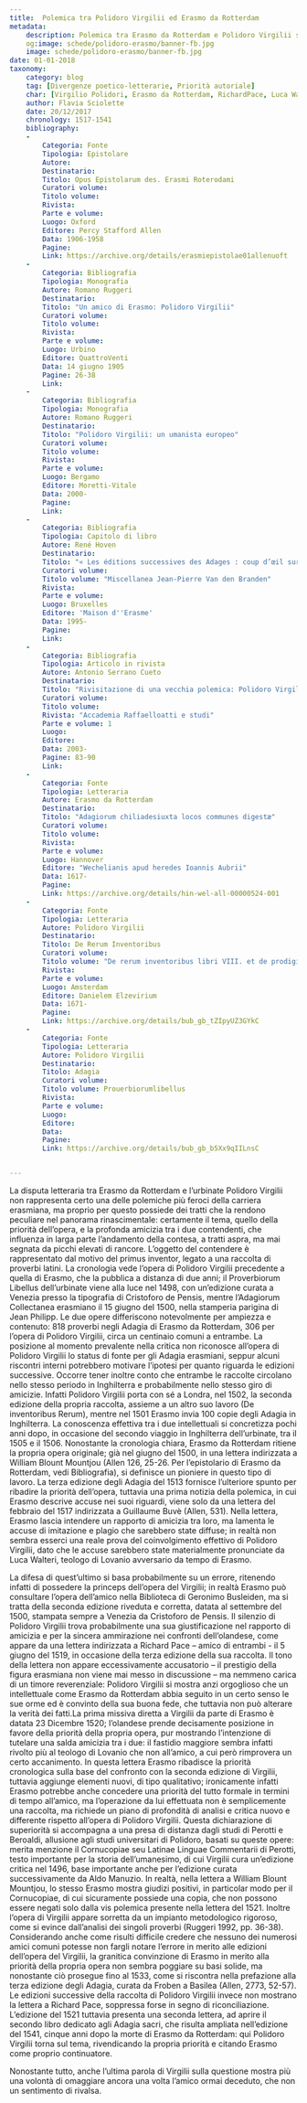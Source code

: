 ```yaml
---
title:  Polemica tra Polidoro Virgilii ed Erasmo da Rotterdam 
metadata:
	description: Polemica tra Erasmo da Rotterdam e Polidoro Virgilii sulla priorità degli Adagia,raccolta di proverbi latini.
	og:image: schede/polidoro-erasmo/banner-fb.jpg
	image: schede/polidoro-erasmo/banner-fb.jpg
date: 01-01-2018
taxonomy:
	category: blog
    tag: [Divergenze poetico-letterarie, Priorità autoriale]
    char: [Virgilio Polidori, Erasmo da Rotterdam, RichardPace, Luca Walteri,William Blount Mountjou]
    author: Flavia Sciolette
    date: 20/12/2017
    chronology: 1517-1541
    bibliography:
	-
	    Categoria: Fonte
	    Tipologia: Epistolare
	    Autore: 
	    Destinatario: 
	    Titolo: Opus Epistolarum des. Erasmi Roterodami
	    Curatori volume: 
	    Titolo volume: 
	    Rivista: 
	    Parte e volume: 
	    Luogo: Oxford
	    Editore: Percy Stafford Allen
	    Data: 1906-1958
	    Pagine: 
	    Link: https://archive.org/details/erasmiepistolae01allenuoft
	-
	    Categoria: Bibliografia
	    Tipologia: Monografia
	    Autore: Romano Ruggeri
	    Destinatario: 
	    Titolo: "Un amico di Erasmo: Polidoro Virgilii"
	    Curatori volume: 
	    Titolo volume: 
	    Rivista: 
	    Parte e volume: 
	    Luogo: Urbino
	    Editore: QuattroVenti
	    Data: 14 giugno 1905
	    Pagine: 26-38
	    Link: 
	-
	    Categoria: Bibliografia
	    Tipologia: Monografia
	    Autore: Romano Ruggeri
	    Destinatario: 
	    Titolo: "Polidoro Virgilii: un umanista europeo"
	    Curatori volume: 
	    Titolo volume: 
	    Rivista: 
	    Parte e volume: 
	    Luogo: Bergamo
	    Editore: Moretti-Vitale
	    Data: 2000-
	    Pagine: 
	    Link: 
	-
	    Categoria: Bibliografia
	    Tipologia: Capitolo di libro
	    Autore: René Hoven
	    Destinatario: 
	    Titolo: "« Les éditions successives des Adages : coup d’œil sur les sources et les méthodes de travail d’Érasme"
	    Curatori volume: 
	    Titolo volume: "Miscellanea Jean-Pierre Van den Branden"
	    Rivista: 
	    Parte e volume: 
	    Luogo: Bruxelles
	    Editore: 'Maison d''Erasme'
	    Data: 1995-
	    Pagine: 
	    Link: 
	-
	    Categoria: Bibliografia
	    Tipologia: Articolo in rivista
	    Autore: Antonio Serrano Cueto
	    Destinatario: 
	    Titolo: "Rivisitazione di una vecchia polemica: Polidoro Virgilio ed Erasmo da Rotterdam sul primato degli Adagia "
	    Curatori volume: 
	    Titolo volume: 
	    Rivista: "Accademia Raffaelloatti e studi"
	    Parte e volume: 1
	    Luogo: 
	    Editore: 
	    Data: 2003-
	    Pagine: 83-90
	    Link: 
	-
	    Categoria: Fonte
	    Tipologia: Letteraria
	    Autore: Erasmo da Rotterdam
	    Destinatario: 
	    Titolo: "Adagiorum chiliadesiuxta locos communes digestæ"
	    Curatori volume: 
	    Titolo volume: 
	    Rivista: 
	    Parte e volume: 
	    Luogo: Hannover
	    Editore: "Wechelianis apud heredes Ioannis Aubrii"
	    Data: 1617-
	    Pagine: 
	    Link: https://archive.org/details/hin-wel-all-00000524-001
	-
	    Categoria: Fonte
	    Tipologia: Letteraria
	    Autore: Polidoro Virgilii
	    Destinatario: 
	    Titolo: De Rerum Inventoribus
	    Curatori volume: 
	    Titolo volume: "De rerum inventoribus libri VIII. et de prodigiis libri III. Cum indicibus locupletissimis"
	    Rivista: 
	    Parte e volume: 
	    Luogo: Amsterdam
	    Editore: Danielem Elzevirium
	    Data: 1671-
	    Pagine: 
	    Link: https://archive.org/details/bub_gb_tZIpyUZ3GYkC
	-
	    Categoria: Fonte
	    Tipologia: Letteraria
	    Autore: Polidoro Virgilii
	    Destinatario: 
	    Titolo: Adagia 
	    Curatori volume: 
	    Titolo volume: Prouerbiorumlibellus
	    Rivista: 
	    Parte e volume: 
	    Luogo: 
	    Editore: 
	    Data: 
	    Pagine: 
	    Link: https://archive.org/details/bub_gb_b5Xx9qIILnsC


---
```


La disputa letteraria tra Erasmo da Rotterdam e l’urbinate Polidoro Virgilii non rappresenta certo una delle polemiche più feroci della carriera erasmiana, ma proprio per questo possiede dei tratti che la rendono peculiare nel panorama rinascimentale: certamente il tema, quello della priorità dell’opera, e la profonda amicizia tra i due contendenti, che influenza in larga parte l’andamento della contesa, a tratti aspra, ma mai segnata da picchi elevati di rancore. L’oggetto del contendere è rappresentato dal motivo del primus inventor, legato a una raccolta di proverbi latini. La cronologia vede l’opera di Polidoro Virgilii precedente a quella di Erasmo, che la pubblica a distanza di due anni; il Proverbiorum Libellus dell’urbinate viene alla luce nel 1498, con un’edizione curata a Venezia presso la tipografia di Cristoforo de Pensis, mentre l’Adagiorum Collectanea erasmiano il 15 giugno del 1500, nella stamperia parigina di Jean Philipp. Le due opere differiscono notevolmente per ampiezza e contenuto: 818 proverbi negli Adagia di Erasmo da Rotterdam, 306 per l’opera di Polidoro Virgilii, circa un centinaio comuni a entrambe. La posizione al momento prevalente nella critica non riconosce all’opera di Polidoro Virgilii lo status di fonte per gli Adagia erasmiani, seppur alcuni riscontri interni potrebbero motivare l’ipotesi per quanto riguarda le edizioni successive. Occorre tener inoltre conto che entrambe le raccolte circolano nello stesso periodo in Inghilterra e probabilmente nello stesso giro di amicizie. Infatti Polidoro Virgilii porta con sé a Londra, nel 1502, la seconda edizione della propria raccolta, assieme a un altro suo lavoro (De inventoribus Rerum), mentre nel 1501 Erasmo invia 100 copie degli Adagia in Inghilterra. La conoscenza effettiva tra i due intellettuali si concretizza pochi anni dopo, in occasione del secondo viaggio in Inghilterra dell’urbinate, tra il 1505 e il 1506. Nonostante la cronologia chiara, Erasmo da Rotterdam ritiene la propria opera originale; già nel giugno del 1500, in una lettera indirizzata a William Blount Mountjou (Allen 126, 25-26. Per l’epistolario di Erasmo da Rotterdam, vedi Bibliografia), si definisce un pioniere in questo tipo di lavoro. La terza edizione degli Adagia del 1513 fornisce l’ulteriore spunto per ribadire la priorità dell’opera, tuttavia una prima notizia della polemica, in cui Erasmo descrive accuse nei suoi riguardi, viene solo da una lettera del febbraio del 1517 indirizzata a Guillaume Buvè (Allen, 531). Nella lettera, Erasmo lascia intendere un rapporto di amicizia tra loro, ma lamenta le accuse di imitazione e plagio che sarebbero state diffuse; in realtà non sembra esserci una reale prova del coinvolgimento effettivo di Polidoro Virgilii, dato che le accuse sarebbero state materialmente pronunciate da Luca Walteri, teologo di Lovanio avversario da tempo di Erasmo. 

La difesa di quest’ultimo si basa probabilmente su un errore, ritenendo infatti di possedere la princeps dell’opera del Virgilii; in realtà Erasmo può consultare l’opera dell’amico nella Biblioteca di Geronimo Busleiden, ma si tratta della seconda edizione riveduta e corretta, datata al settembre del 1500, stampata sempre a Venezia da Cristoforo de Pensis. Il silenzio di Polidoro Virgilii trova probabilmente una sua giustificazione nel rapporto di amicizia e per la sincera ammirazione nei confronti dell’olandese, come appare da una lettera indirizzata a Richard Pace – amico di entrambi - il 5 giugno del 1519, in occasione della terza edizione della sua raccolta. Il tono della lettera non appare eccessivamente accusatorio – il prestigio della figura erasmiana non viene mai messo in discussione – ma nemmeno carica di un timore reverenziale: Polidoro Virgilii si mostra anzi orgoglioso che un intellettuale come Erasmo da Rotterdam abbia seguito in un certo senso le sue orme ed è convinto della sua buona fede, che tuttavia non può alterare la verità dei fatti.La prima missiva diretta a Virgilii da parte di Erasmo è datata 23 Dicembre 1520; l’olandese prende decisamente posizione in favore della priorità della propria opera, pur mostrando l’intenzione di tutelare una salda amicizia tra i due: il fastidio maggiore sembra infatti rivolto più al teologo di Lovanio che non all’amico, a cui però rimprovera un certo accanimento. In questa lettera Erasmo ribadisce la priorità cronologica sulla base del confronto con la seconda edizione di Virgilii, tuttavia aggiunge elementi nuovi, di tipo qualitativo; ironicamente infatti Erasmo potrebbe anche concedere una priorità del tutto formale in termini di tempo all’amico, ma l’operazione da lui effettuata non è semplicemente una raccolta, ma richiede un piano di profondità di analisi e critica nuovo e differente rispetto all’opera di Polidoro Virgilii. Questa dichiarazione di superiorità si accompagna a una presa di distanza dagli studi di Perotti e Beroaldi, allusione agli studi universitari di Polidoro, basati su queste opere: merita menzione il Cornucopiae seu Latinae Linguae Commentarii di Perotti, testo importante per la storia dell’umanesimo, di cui Virgilii cura un’edizione critica nel 1496, base importante anche per l’edizione curata successivamente da Aldo Manuzio. In realtà, nella lettera a William Blount Mountjou, lo stesso Erasmo mostra giudizi positivi, in particolar modo per il Cornucopiae, di cui sicuramente possiede una copia, che non possono essere negati solo dalla vis polemica presente nella lettera del 1521. Inoltre l’opera di Virgilii appare sorretta da un impianto metodologico rigoroso, come si evince dall’analisi dei singoli proverbi (Ruggeri 1992, pp. 36-38). Considerando anche come risulti difficile credere che nessuno dei numerosi amici comuni potesse non fargli notare l’errore in merito alle edizioni dell’opera del Virgilii, la granitica convinzione di Erasmo in merito alla priorità della propria opera non sembra poggiare su basi solide, ma nonostante ciò prosegue fino al 1533, come si riscontra nella prefazione alla terza edizione degli Adagia, curata da Froben a Basilea (Allen, 2773, 52-57). Le edizioni successive della raccolta di Polidoro Virgilii invece non mostrano la lettera a Richard Pace, soppressa forse in segno di riconciliazione. L’edizione del 1521 tuttavia presenta una seconda lettera, ad aprire il secondo libro dedicato agli Adagia sacri, che risulta ampliata nell’edizione del 1541, cinque anni dopo la morte di Erasmo da Rotterdam: qui Polidoro Virgilii torna sul tema, rivendicando la propria priorità e citando Erasmo come proprio continuatore. 

Nonostante tutto, anche l’ultima parola di Virgilii sulla questione mostra più una volontà di omaggiare ancora una volta l’amico ormai deceduto, che non un sentimento di rivalsa.
